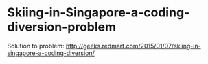 # Skiing-in-Singapore-a-coding-diversion-problem
Solution to problem: http://geeks.redmart.com/2015/01/07/skiing-in-singapore-a-coding-diversion/
